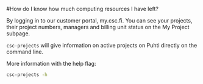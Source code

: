 #How do I know how much computing resources I have left?

By logging in to our customer portal, my.csc.fi. 
You can see your projects, their project numbers, managers and billing 
unit status on the My Project subpage.

`csc-projects` will give information on 
active projects on Puhti
directly on the command line.

More information with the help flag:

```bash
csc-projects -h
```
